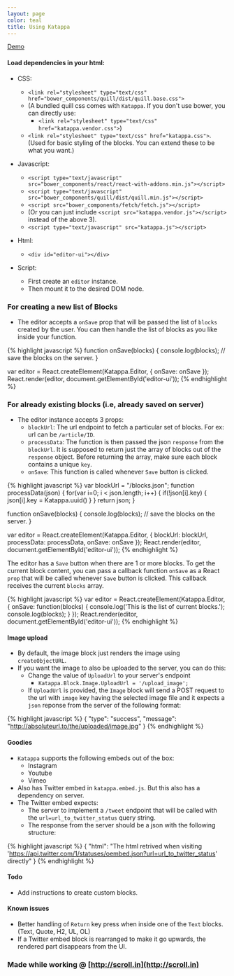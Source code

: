 ```yaml
---
layout: page
color: teal
title: Using Katappa
---
```


<a href="//bitwiser.in/katappa/demo.html" class="mui-btn mui-btn-primary mui-btn-lg">Demo</a>

#### Load dependencies in your html:
* CSS:
    * `<link rel="stylesheet" type="text/css" href="bower_components/quill/dist/quill.base.css">`
    * (A bundled quill css comes with `Katappa`. If you don't use bower, you can directly use:
        * `<link rel="stylesheet" type="text/css" href="katappa.vendor.css">`)
    * `<link rel="stylesheet" type="text/css" href="katappa.css">`. (Used for basic styling of the blocks. You can extend these to be what you want.)
* Javascript:
    * `<script type="text/javascript" src="bower_components/react/react-with-addons.min.js"></script>`
    * `<script type="text/javascript" src="bower_components/quill/dist/quill.min.js"></script>`
    * `<script src="bower_components/fetch/fetch.js"></script>`
    * (Or you can just include `<script src="katappa.vendor.js"></script>` instead of the above 3).
    * `<script type="text/javascript" src="katappa.js"></script>`

* Html:
    * `<div id="editor-ui"></div>`

* Script:
    * First create an `editor` instance.
    * Then mount it to the desired DOM node.

### For creating a new list of Blocks

* The editor accepts a `onSave` prop that will be passed the list of `blocks` created by the user. You can then handle the list of blocks as you like inside your function.

{% highlight javascript %}
function onSave(blocks) {
    console.log(blocks);
    // save the blocks on the server.
}

var editor = React.createElement(Katappa.Editor, {
    onSave: onSave
});
React.render(editor, document.getElementById('editor-ui'));
{% endhighlight %}

### For already existing blocks (i.e, already saved on server)

* The editor instance accepts 3 props:
    * `blockUrl`: The url endpoint to fetch a particular set of blocks. For ex: url can be `/article/ID`.
    * `processData`: The function is then passed the json `response` from the `blockUrl`. It is supposed to return just the array of blocks out of the `response` object. Before returning the array, make sure each block contains a unique `key`.
    * `onSave`: This function is called whenever `Save` button is clicked.

{% highlight javascript %}
var blockUrl = "/blocks.json";
function processData(json) {
    for(var i=0; i < json.length; i++) {
        if(!json[i].key) {
            json[i].key = Katappa.uuid()
        }
    }
    return json;
}

function onSave(blocks) {
    console.log(blocks);
    // save the blocks on the server.
}

var editor = React.createElement(Katappa.Editor, {
    blockUrl: blockUrl,
    processData: processData,
    onSave: onSave
});
React.render(editor, document.getElementById('editor-ui'));
{% endhighlight %}

The editor has a `Save` button when there are 1 or more blocks. To get the current block content, you can pass a callback function `onSave` as a React `prop` that will be called whenever `Save` button is clicked. This callback receives the current `blocks` array.

{% highlight javascript %}
var editor = React.createElement(Katappa.Editor, {
    onSave: function(blocks) {
        console.log('This is the list of current blocks.');
        console.log(blocks);
    }
});
React.render(editor, document.getElementById('editor-ui'));
{% endhighlight %}

#### Image upload

* By default, the image block just renders the image using `createObjectURL`.
* If you want the image to also be uploaded to the server, you can do this:
    * Change the value of `UploadUrl` to your server's endpoint
        * `Katappa.Block.Image.UploadUrl = '/upload_image';`
    * If `UploadUrl` is provided, the `Image` block will send a POST request to the url with `image` key having the selected image file and it expects a `json` reponse from the server of the following format:

{% highlight javascript %}
{
    "type": "success",
    "message": "http://absoluteurl.to/the/uploaded/image.jpg"
}
{% endhighlight %}

#### Goodies

* `Katappa` supports the following embeds out of the box:
    * Instagram
    * Youtube
    * Vimeo
* Also has Twitter embed in `katappa.embed.js`. But this also has a dependency on server.
* The Twitter embed expects:
    * The server to implement a `/tweet` endpoint that will be called with the `url=url_to_twitter_status` query string.
    * The response from the server should be a json with the following structure:

{% highlight javascript %}
{
    "html": "The html retrived when visiting 'https://api.twitter.com/1/statuses/oembed.json?url=url_to_twitter_status' directly"
}
{% endhighlight %}

#### Todo
* Add instructions to create custom blocks.

#### Known issues
* Better handling of `Return` key press when inside one of the `Text` blocks. (Text, Quote, H2, UL, OL)
* If a Twitter embed block is rearranged to make it go upwards, the rendered part disappears from the UI.

### Made while working @ [http://scroll.in](http://scroll.in)
